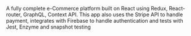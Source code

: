 A fully complete e-Commerce platform built on React using Redux, React-router, GraphQL, Context API. This app also uses the Stripe API to handle payment, integrates with Firebase to handle authentication and tests with Jest, Enzyme and snapshot testing
